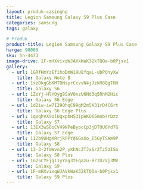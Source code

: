 ```yaml
---
layout: produk-casinghp
title: Legion Samsung Galaxy S9 Plus Case
categories: samsung
tags: galaxy

# Produk
product-title: Legion Samsung Galaxy S9 Plus Case
harga: 90000
sku: hn-4473
image-drive: 1F-mHXvixqWJAVkWaK32kTQOa-b0Pjsx1
gallery:
  - url: 1GRfHmYzEfihoDmW19U8fqaL-ubPQnyXw
    title: Galaxy Note 8
  - url: 1szDkgGbKMTBNsyrCcvvN4jJzkR8QgTHH
    title: Galaxy S6
  - url: 1ZeYj-HlYOyg8SaV0xzU6Nd3q5RhM2Hic
    title: Galaxy S6 Edge
  - url: 1d2iw-iw7I29QhqC99gM2m5K31rD4C6rt
    title: Galaxy S6 Edge Plus
  - url: 1qVqhVX9olUqxpbH531pHKO65mnbsrDzz
    title: Galaxy S7
  - url: 13IX3wSOoCV49NPeByocCp3jDTOU6Yd7G
    title: Galaxy S7 Edge
  - url: 112b9UHgKRrjkPPYd6GaXo_E5GyTSAm9P
    title: Galaxy S8
  - url: 13-3-2fmWvn2P_yXhNcZTJxSr2Tz5UISo
    title: Galaxy S8 Plus
  - url: 1n25CYFjg11yYag3tEqazu-BrID7Vj3MV
    title: Galaxy S9
  - url: 1F-mHXvixqWJAVkWaK32kTQOa-b0Pjsx1
    title: Galaxy S9 Plus
---
```

